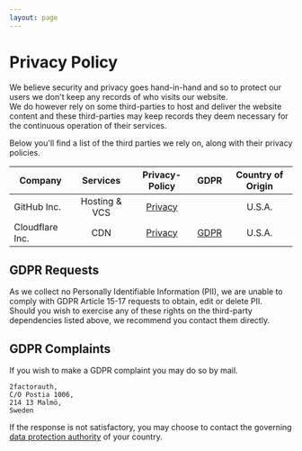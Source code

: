 ```yaml
---
layout: page
---
```

# Privacy Policy

We believe security and privacy goes hand-in-hand and so to protect our users we don't keep any records of who visits our website.  
We do however rely on some third-parties to host and deliver the website content and these third-parties may keep records they deem necessary for the continuous operation of their services.

Below you'll find a list of the third parties we rely on, along with their privacy policies.

| Company         |   Services    |                                       Privacy-Policy                                        |                        GDPR                        | Country of Origin |
|-----------------|:-------------:|:-------------------------------------------------------------------------------------------:|:--------------------------------------------------:|:-----------------:|
| GitHub Inc.     | Hosting & VCS | [Privacy](https://docs.github.com/en/site-policy/privacy-policies/github-privacy-statement) |                                                    |      U.S.A.       |
| Cloudflare Inc. |      CDN      |                    [Privacy](https://www.cloudflare.com/privacypolicy/)                     | [GDPR](https://www.cloudflare.com/trust-hub/gdpr/) |      U.S.A.       |

## GDPR Requests

As we collect no Personally Identifiable Information (PII), we are unable to comply with GDPR Article 15-17 requests to obtain, edit or delete PII.  
Should you wish to exercise any of these rights on the third-party dependencies listed above, we recommend you contact them directly.

## GDPR Complaints

If you wish to make a GDPR complaint you may do so by mail.
```
2factorauth,
C/O Postia 1006,
214 13 Malmö,
Sweden
```

If the response is not satisfactory, you may choose to contact the governing [data protection authority](https://ec.europa.eu/justice/article-29/structure/data-protection-authorities/index_en.htm) of your country.
